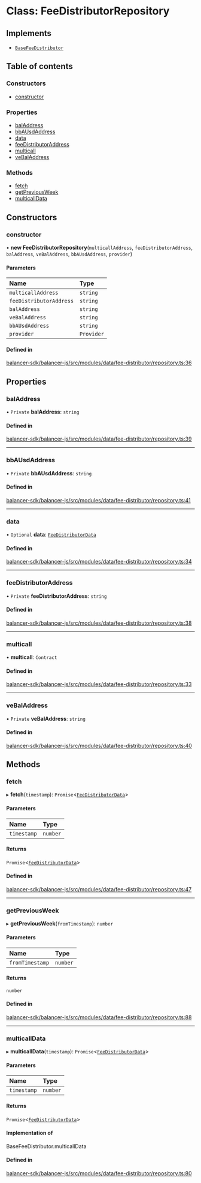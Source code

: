 # Class: FeeDistributorRepository

## Implements

- [`BaseFeeDistributor`](../interfaces/BaseFeeDistributor.md)

## Table of contents

### Constructors

- [constructor](FeeDistributorRepository.md#constructor)

### Properties

- [balAddress](FeeDistributorRepository.md#baladdress)
- [bbAUsdAddress](FeeDistributorRepository.md#bbausdaddress)
- [data](FeeDistributorRepository.md#data)
- [feeDistributorAddress](FeeDistributorRepository.md#feedistributoraddress)
- [multicall](FeeDistributorRepository.md#multicall)
- [veBalAddress](FeeDistributorRepository.md#vebaladdress)

### Methods

- [fetch](FeeDistributorRepository.md#fetch)
- [getPreviousWeek](FeeDistributorRepository.md#getpreviousweek)
- [multicallData](FeeDistributorRepository.md#multicalldata)

## Constructors

### constructor

• **new FeeDistributorRepository**(`multicallAddress`, `feeDistributorAddress`, `balAddress`, `veBalAddress`, `bbAUsdAddress`, `provider`)

#### Parameters

| Name | Type |
| :------ | :------ |
| `multicallAddress` | `string` |
| `feeDistributorAddress` | `string` |
| `balAddress` | `string` |
| `veBalAddress` | `string` |
| `bbAUsdAddress` | `string` |
| `provider` | `Provider` |

#### Defined in

[balancer-sdk/balancer-js/src/modules/data/fee-distributor/repository.ts:36](https://github.com/balancer-labs/balancer-sdk/blob/c094037b/balancer-js/src/modules/data/fee-distributor/repository.ts#L36)

## Properties

### balAddress

• `Private` **balAddress**: `string`

#### Defined in

[balancer-sdk/balancer-js/src/modules/data/fee-distributor/repository.ts:39](https://github.com/balancer-labs/balancer-sdk/blob/c094037b/balancer-js/src/modules/data/fee-distributor/repository.ts#L39)

___

### bbAUsdAddress

• `Private` **bbAUsdAddress**: `string`

#### Defined in

[balancer-sdk/balancer-js/src/modules/data/fee-distributor/repository.ts:41](https://github.com/balancer-labs/balancer-sdk/blob/c094037b/balancer-js/src/modules/data/fee-distributor/repository.ts#L41)

___

### data

• `Optional` **data**: [`FeeDistributorData`](../interfaces/FeeDistributorData.md)

#### Defined in

[balancer-sdk/balancer-js/src/modules/data/fee-distributor/repository.ts:34](https://github.com/balancer-labs/balancer-sdk/blob/c094037b/balancer-js/src/modules/data/fee-distributor/repository.ts#L34)

___

### feeDistributorAddress

• `Private` **feeDistributorAddress**: `string`

#### Defined in

[balancer-sdk/balancer-js/src/modules/data/fee-distributor/repository.ts:38](https://github.com/balancer-labs/balancer-sdk/blob/c094037b/balancer-js/src/modules/data/fee-distributor/repository.ts#L38)

___

### multicall

• **multicall**: `Contract`

#### Defined in

[balancer-sdk/balancer-js/src/modules/data/fee-distributor/repository.ts:33](https://github.com/balancer-labs/balancer-sdk/blob/c094037b/balancer-js/src/modules/data/fee-distributor/repository.ts#L33)

___

### veBalAddress

• `Private` **veBalAddress**: `string`

#### Defined in

[balancer-sdk/balancer-js/src/modules/data/fee-distributor/repository.ts:40](https://github.com/balancer-labs/balancer-sdk/blob/c094037b/balancer-js/src/modules/data/fee-distributor/repository.ts#L40)

## Methods

### fetch

▸ **fetch**(`timestamp`): `Promise`<[`FeeDistributorData`](../interfaces/FeeDistributorData.md)\>

#### Parameters

| Name | Type |
| :------ | :------ |
| `timestamp` | `number` |

#### Returns

`Promise`<[`FeeDistributorData`](../interfaces/FeeDistributorData.md)\>

#### Defined in

[balancer-sdk/balancer-js/src/modules/data/fee-distributor/repository.ts:47](https://github.com/balancer-labs/balancer-sdk/blob/c094037b/balancer-js/src/modules/data/fee-distributor/repository.ts#L47)

___

### getPreviousWeek

▸ **getPreviousWeek**(`fromTimestamp`): `number`

#### Parameters

| Name | Type |
| :------ | :------ |
| `fromTimestamp` | `number` |

#### Returns

`number`

#### Defined in

[balancer-sdk/balancer-js/src/modules/data/fee-distributor/repository.ts:88](https://github.com/balancer-labs/balancer-sdk/blob/c094037b/balancer-js/src/modules/data/fee-distributor/repository.ts#L88)

___

### multicallData

▸ **multicallData**(`timestamp`): `Promise`<[`FeeDistributorData`](../interfaces/FeeDistributorData.md)\>

#### Parameters

| Name | Type |
| :------ | :------ |
| `timestamp` | `number` |

#### Returns

`Promise`<[`FeeDistributorData`](../interfaces/FeeDistributorData.md)\>

#### Implementation of

BaseFeeDistributor.multicallData

#### Defined in

[balancer-sdk/balancer-js/src/modules/data/fee-distributor/repository.ts:80](https://github.com/balancer-labs/balancer-sdk/blob/c094037b/balancer-js/src/modules/data/fee-distributor/repository.ts#L80)
